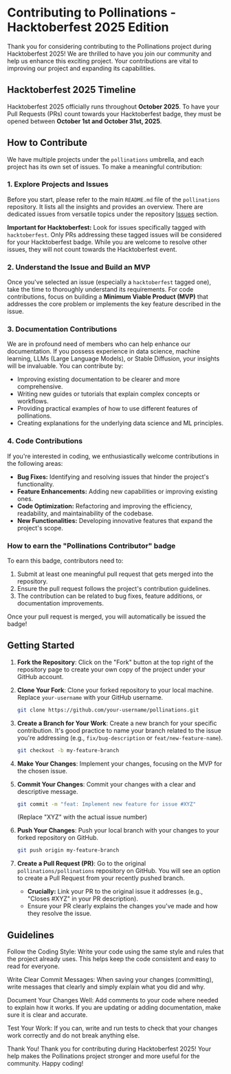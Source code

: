 # Contributing to Pollinations - Hacktoberfest 2025 Edition

Thank you for considering contributing to the Pollinations project during Hacktoberfest 2025! We are thrilled to have you join our community and help us enhance this exciting project. Your contributions are vital to improving our project and expanding its capabilities.

## Hacktoberfest 2025 Timeline

Hacktoberfest 2025 officially runs throughout **October 2025**. To have your Pull Requests (PRs) count towards your Hacktoberfest badge, they must be opened between **October 1st and October 31st, 2025**.

## How to Contribute

We have multiple projects under the `pollinations` umbrella, and each project has its own set of issues. To make a meaningful contribution:


### 1. Explore Projects and Issues

Before you start, please refer to the main `README.md` file of the `pollinations` repository. It lists all the insights and provides an overview. There are dedicated issues from versatile topics under the repository [Issues](https://github.com/pollinations/pollinations/issues) section.

**Important for Hacktoberfest:** Look for issues specifically tagged with `hacktoberfest`. Only PRs addressing these tagged issues will be considered for your Hacktoberfest badge. While you are welcome to resolve other issues, they will not count towards the Hacktoberfest event.

### 2. Understand the Issue and Build an MVP

Once you've selected an issue (especially a `hacktoberfest` tagged one), take the time to thoroughly understand its requirements. For code contributions, focus on building a **Minimum Viable Product (MVP)** that addresses the core problem or implements the key feature described in the issue.

### 3. Documentation Contributions

We are in profound need of members who can help enhance our documentation. If you possess experience in data science, machine learning, LLMs (Large Language Models), or Stable Diffusion, your insights will be invaluable. You can contribute by:

- Improving existing documentation to be clearer and more comprehensive.
- Writing new guides or tutorials that explain complex concepts or workflows.
- Providing practical examples of how to use different features of pollinations.
- Creating explanations for the underlying data science and ML principles.

### 4. Code Contributions

If you're interested in coding, we enthusiastically welcome contributions in the following areas:

- **Bug Fixes:** Identifying and resolving issues that hinder the project's functionality.
- **Feature Enhancements:** Adding new capabilities or improving existing ones.
- **Code Optimization:** Refactoring and improving the efficiency, readability, and maintainability of the codebase.
- **New Functionalities:** Developing innovative features that expand the project's scope.

### How to earn the "Pollinations Contributor" badge
To earn this badge, contributors need to:
1. Submit at least one meaningful pull request that gets merged into the repository.
2. Ensure the pull request follows the project's contribution guidelines.
3. The contribution can be related to bug fixes, feature additions, or documentation improvements.

Once your pull request is merged, you will automatically be issued the badge!


## Getting Started

1.  **Fork the Repository**: Click on the "Fork" button at the top right of the repository page to create your own copy of the project under your GitHub account.

2.  **Clone Your Fork**: Clone your forked repository to your local machine. Replace `your-username` with your GitHub username.
    ```bash
    git clone https://github.com/your-username/pollinations.git
    ```

3.  **Create a Branch for Your Work**: Create a new branch for your specific contribution. It's good practice to name your branch related to the issue you're addressing (e.g., `fix/bug-description` or `feat/new-feature-name`).
    ```bash
    git checkout -b my-feature-branch
    ```

4.  **Make Your Changes**: Implement your changes, focusing on the MVP for the chosen issue.

5.  **Commit Your Changes**: Commit your changes with a clear and descriptive message.
    ```bash
    git commit -m "feat: Implement new feature for issue #XYZ"
    ```
    (Replace "XYZ" with the actual issue number)

6.  **Push Your Changes**: Push your local branch with your changes to your forked repository on GitHub.
    ```bash
    git push origin my-feature-branch
    ```

7.  **Create a Pull Request (PR)**: Go to the original `pollinations/pollinations` repository on GitHub. You will see an option to create a Pull Request from your recently pushed branch.
    *   **Crucially:** Link your PR to the original issue it addresses (e.g., "Closes #XYZ" in your PR description).
    *   Ensure your PR clearly explains the changes you've made and how they resolve the issue.

## Guidelines

Follow the Coding Style: Write your code using the same style and rules that the project already uses. This helps keep the code consistent and easy to read for everyone.

Write Clear Commit Messages: When saving your changes (committing), write messages that clearly and simply explain what you did and why.

Document Your Changes Well: Add comments to your code where needed to explain how it works. If you are updating or adding documentation, make sure it is clear and accurate.

Test Your Work: If you can, write and run tests to check that your changes work correctly and do not break anything else.

Thank You! Thank you for contributing during Hacktoberfest 2025! Your help makes the Pollinations project stronger and more useful for the community. Happy coding!
